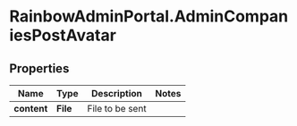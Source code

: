 # RainbowAdminPortal.AdminCompaniesPostAvatar

## Properties

Name | Type | Description | Notes
------------ | ------------- | ------------- | -------------
**content** | **File** | File to be sent | 


